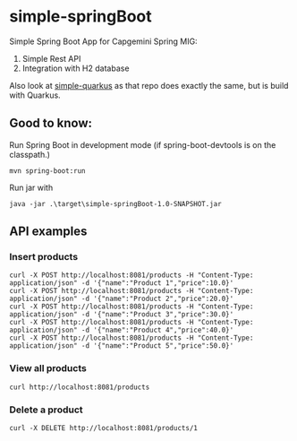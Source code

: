 # simple-springBoot
Simple Spring Boot App for Capgemini Spring MIG:
1. Simple Rest API
2. Integration with H2 database

Also look at [simple-quarkus](https://github.com/PieterDup98/simple-quarkus) as that repo does exactly the same, but is build with Quarkus.

## Good to know:

Run Spring Boot in development mode (if spring-boot-devtools is on the classpath.)
```shell
mvn spring-boot:run
```

Run jar with
```shell
java -jar .\target\simple-springBoot-1.0-SNAPSHOT.jar
```

## API examples

### Insert products
```shell
curl -X POST http://localhost:8081/products -H "Content-Type: application/json" -d '{"name":"Product 1","price":10.0}'
curl -X POST http://localhost:8081/products -H "Content-Type: application/json" -d '{"name":"Product 2","price":20.0}'
curl -X POST http://localhost:8081/products -H "Content-Type: application/json" -d '{"name":"Product 3","price":30.0}'
curl -X POST http://localhost:8081/products -H "Content-Type: application/json" -d '{"name":"Product 4","price":40.0}'
curl -X POST http://localhost:8081/products -H "Content-Type: application/json" -d '{"name":"Product 5","price":50.0}'
```

### View all products
```shell
curl http://localhost:8081/products
```

### Delete a product
```shell
curl -X DELETE http://localhost:8081/products/1
```
